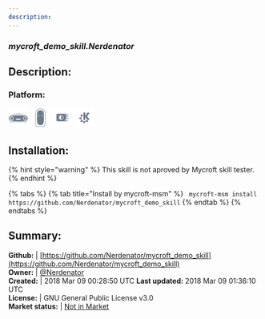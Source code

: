 ```yaml
---
description: 
---
```


### _mycroft_demo_skill.Nerdenator_  
## Description:  
  
### Platform:  
 ![Mark I](../.gitbook/assets/mark-1-icon.png)  ![Mark II](../.gitbook/assets/mark-2-icon.png)  ![Picroft](../.gitbook/assets/picroft-icon.png)  ![plasmoid](../.gitbook/assets/kde.png)   
  
## Installation:  
{% hint style="warning" %}
This skill is not aproved by Mycroft skill tester.
{% endhint %}
    
{% tabs %}
{% tab title="Install by mycroft-msm" %}
``` mycroft-msm install https://github.com/Nerdenator/mycroft_demo_skill```
{% endtab %}
  {% endtabs %}
    
## Summary:  
**Github:** | [https://github.com/Nerdenator/mycroft_demo_skill](https://github.com/Nerdenator/mycroft_demo_skill)  
**Owner:** | [@Nerdenator](https://github.com/Nerdenator)  
**Created:** | 2018 Mar 09 00:28:50 UTC  **Last updated:** 2018 Mar 09 01:36:10 UTC  
**License:** | GNU General Public License v3.0  
**Market status:** | [Not in Market](https://market.mycroft.ai/skill/)  

